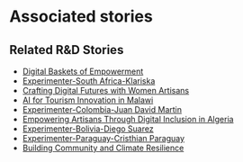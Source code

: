 # Associated stories

<!-- !!DO NOT REMOVE!! start autogenerated hyperlinks -->
## Related R&D Stories
- [Digital Baskets of Empowerment](/stories/?doc=Explorers_SLV)
- [Experimenter-South Africa-Klariska](/stories/?doc=Experimenters_ZAF)
- [Crafting Digital Futures with Women Artisans](/stories/?doc=Explorers_GHA)
- [AI for Tourism Innovation in Malawi](/stories/?doc=Explorers_MWI)
- [Experimenter-Colombia-Juan David Martin](/stories/?doc=Experimenters_COL)
- [Empowering Artisans Through Digital Inclusion in Algeria](/stories/?doc=Explorers_DZA)
- [Experimenter-Bolivia-Diego Suarez](/stories/?doc=Experimenters_BOL)
- [Experimenter-Paraguay-Cristhian Paraguay](/stories/?doc=Experimenters_PRY)
- [Building Community and Climate Resilience](/stories/?doc=Explorers_IRQ)
<!-- !!DO NOT REMOVE!! end autogenerated hyperlinks -->